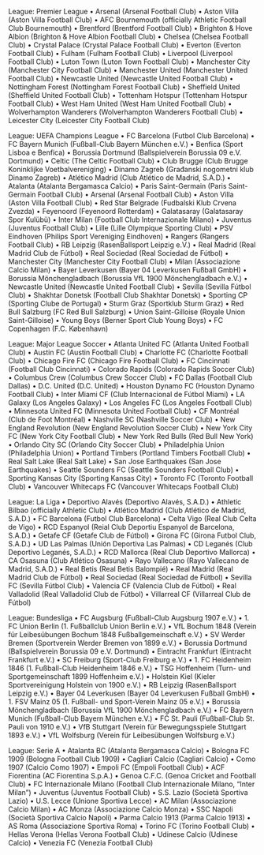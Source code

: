League: Premier League
•	Arsenal (Arsenal Football Club)
•	Aston Villa (Aston Villa Football Club)
•	AFC Bournemouth (officially Athletic Football Club Bournemouth)
•	Brentford (Brentford Football Club)
•	Brighton & Hove Albion (Brighton & Hove Albion Football Club)
•	Chelsea (Chelsea Football Club)
•	Crystal Palace (Crystal Palace Football Club)
•	Everton (Everton Football Club)
•	Fulham (Fulham Football Club)
•	Liverpool (Liverpool Football Club)
•	Luton Town (Luton Town Football Club)
•	Manchester City (Manchester City Football Club)
•	Manchester United (Manchester United Football Club)
•	Newcastle United (Newcastle United Football Club)
•	Nottingham Forest (Nottingham Forest Football Club)
•	Sheffield United (Sheffield United Football Club)
•	Tottenham Hotspur (Tottenham Hotspur Football Club)
•	West Ham United (West Ham United Football Club)
•	Wolverhampton Wanderers (Wolverhampton Wanderers Football Club)
•	Leicester City (Leicester City Football Club)

League: UEFA Champions League
•	FC Barcelona (Futbol Club Barcelona)
•	FC Bayern Munich (Fußball-Club Bayern München e.V.)
•	Benfica (Sport Lisboa e Benfica)
•	Borussia Dortmund (Ballspielverein Borussia 09 e.V. Dortmund)
•	Celtic (The Celtic Football Club)
•	Club Brugge (Club Brugge Koninklijke Voetbalvereniging)
•	Dinamo Zagreb (Građanski nogometni klub Dinamo Zagreb)
•	Atlético Madrid (Club Atlético de Madrid, S.A.D.)
•	Atalanta (Atalanta Bergamasca Calcio)
•	Paris Saint-Germain (Paris Saint-Germain Football Club)
•	Arsenal (Arsenal Football Club)
•	Aston Villa (Aston Villa Football Club)
•	Red Star Belgrade (Fudbalski Klub Crvena Zvezda)
•	Feyenoord (Feyenoord Rotterdam)
•	Galatasaray (Galatasaray Spor Kulübü)
•	Inter Milan (Football Club Internazionale Milano)
•	Juventus (Juventus Football Club)
•	Lille (Lille Olympique Sporting Club)
•	PSV Eindhoven (Philips Sport Vereniging Eindhoven)
•	Rangers (Rangers Football Club)
•	RB Leipzig (RasenBallsport Leipzig e.V.)
•	Real Madrid (Real Madrid Club de Fútbol)
•	Real Sociedad (Real Sociedad de Fútbol)
•	Manchester City (Manchester City Football Club)
•	Milan (Associazione Calcio Milan)
•	Bayer Leverkusen (Bayer 04 Leverkusen Fußball GmbH)
•	Borussia Mönchengladbach (Borussia VfL 1900 Mönchengladbach e.V.)
•	Newcastle United (Newcastle United Football Club)
•	Sevilla (Sevilla Fútbol Club)
•	Shakhtar Donetsk (Football Club Shakhtar Donetsk)
•	Sporting CP (Sporting Clube de Portugal)
•	Sturm Graz (Sportklub Sturm Graz)
•	Red Bull Salzburg (FC Red Bull Salzburg)
•	Union Saint-Gilloise (Royale Union Saint-Gilloise)
•	Young Boys (Berner Sport Club Young Boys)
•	FC Copenhagen (F.C. København)

League: Major League Soccer
•	Atlanta United FC (Atlanta United Football Club)
•	Austin FC (Austin Football Club)
•	Charlotte FC (Charlotte Football Club)
•	Chicago Fire FC (Chicago Fire Football Club)
•	FC Cincinnati (Football Club Cincinnati)
•	Colorado Rapids (Colorado Rapids Soccer Club)
•	Columbus Crew (Columbus Crew Soccer Club)
•	FC Dallas (Football Club Dallas)
•	D.C. United (D.C. United)
•	Houston Dynamo FC (Houston Dynamo Football Club)
•	Inter Miami CF (Club Internacional de Fútbol Miami)
•	LA Galaxy (Los Angeles Galaxy)
•	Los Angeles FC (Los Angeles Football Club)
•	Minnesota United FC (Minnesota United Football Club)
•	CF Montréal (Club de Foot Montréal)
•	Nashville SC (Nashville Soccer Club)
•	New England Revolution (New England Revolution Soccer Club)
•	New York City FC (New York City Football Club)
•	New York Red Bulls (Red Bull New York)
•	Orlando City SC (Orlando City Soccer Club)
•	Philadelphia Union (Philadelphia Union)
•	Portland Timbers (Portland Timbers Football Club)
•	Real Salt Lake (Real Salt Lake)
•	San Jose Earthquakes (San Jose Earthquakes)
•	Seattle Sounders FC (Seattle Sounders Football Club)
•	Sporting Kansas City (Sporting Kansas City)
•	Toronto FC (Toronto Football Club)
•	Vancouver Whitecaps FC (Vancouver Whitecaps Football Club)

League: La Liga
•	Deportivo Alavés (Deportivo Alavés, S.A.D.)
•	Athletic Bilbao (officially Athletic Club)
•	Atlético Madrid (Club Atlético de Madrid, S.A.D.)
•	FC Barcelona (Futbol Club Barcelona)
•	Celta Vigo (Real Club Celta de Vigo)
•	RCD Espanyol (Reial Club Deportiu Espanyol de Barcelona, S.A.D.)
•	Getafe CF (Getafe Club de Fútbol)
•	Girona FC (Girona Futbol Club, S.A.D.)
•	UD Las Palmas (Unión Deportiva Las Palmas)
•	CD Leganés (Club Deportivo Leganés, S.A.D.)
•	RCD Mallorca (Real Club Deportivo Mallorca)
•	CA Osasuna (Club Atlético Osasuna)
•	Rayo Vallecano (Rayo Vallecano de Madrid, S.A.D.)
•	Real Betis (Real Betis Balompié)
•	Real Madrid (Real Madrid Club de Fútbol)
•	Real Sociedad (Real Sociedad de Fútbol)
•	Sevilla FC (Sevilla Fútbol Club)
•	Valencia CF (Valencia Club de Fútbol)
•	Real Valladolid (Real Valladolid Club de Fútbol)
•	Villarreal CF (Villarreal Club de Fútbol)

League: Bundesliga
•	FC Augsburg (Fußball-Club Augsburg 1907 e.V.)
•	1. FC Union Berlin (1. Fußballclub Union Berlin e.V.)
•	VfL Bochum 1848 (Verein für Leibesübungen Bochum 1848 Fußballgemeinschaft e.V.)
•	SV Werder Bremen (Sportverein Werder Bremen von 1899 e.V.)
•	Borussia Dortmund (Ballspielverein Borussia 09 e.V. Dortmund)
•	Eintracht Frankfurt (Eintracht Frankfurt e.V.)
•	SC Freiburg (Sport-Club Freiburg e.V.)
•	1. FC Heidenheim 1846 (1. Fußball-Club Heidenheim 1846 e.V.)
•	TSG Hoffenheim (Turn- und Sportgemeinschaft 1899 Hoffenheim e.V.)
•	Holstein Kiel (Kieler Sportvereinigung Holstein von 1900 e.V.)
•	RB Leipzig (RasenBallsport Leipzig e.V.)
•	Bayer 04 Leverkusen (Bayer 04 Leverkusen Fußball GmbH)
•	1. FSV Mainz 05 (1. Fußball- und Sport-Verein Mainz 05 e.V.)
•	Borussia Mönchengladbach (Borussia VfL 1900 Mönchengladbach e.V.)
•	FC Bayern Munich (Fußball-Club Bayern München e.V.)
•	FC St. Pauli (Fußball-Club St. Pauli von 1910 e.V.)
•	VfB Stuttgart (Verein für Bewegungsspiele Stuttgart 1893 e.V.)
•	VfL Wolfsburg (Verein für Leibesübungen Wolfsburg e.V.)

League: Serie A
•	Atalanta BC (Atalanta Bergamasca Calcio)
•	Bologna FC 1909 (Bologna Football Club 1909)
•	Cagliari Calcio (Cagliari Calcio)
•	Como 1907 (Calcio Como 1907)
•	Empoli FC (Empoli Football Club)
•	ACF Fiorentina (AC Fiorentina S.p.A.)
•	Genoa C.F.C. (Genoa Cricket and Football Club)
•	FC Internazionale Milano (Football Club Internazionale Milano, “Inter Milan”)
•	Juventus (Juventus Football Club)
•	S.S. Lazio (Società Sportiva Lazio)
•	U.S. Lecce (Unione Sportiva Lecce)
•	AC Milan (Associazione Calcio Milan)
•	AC Monza (Associazione Calcio Monza)
•	SSC Napoli (Società Sportiva Calcio Napoli)
•	Parma Calcio 1913 (Parma Calcio 1913)
•	AS Roma (Associazione Sportiva Roma)
•	Torino FC (Torino Football Club)
•	Hellas Verona (Hellas Verona Football Club)
•	Udinese Calcio (Udinese Calcio)
•	Venezia FC (Venezia Football Club)

